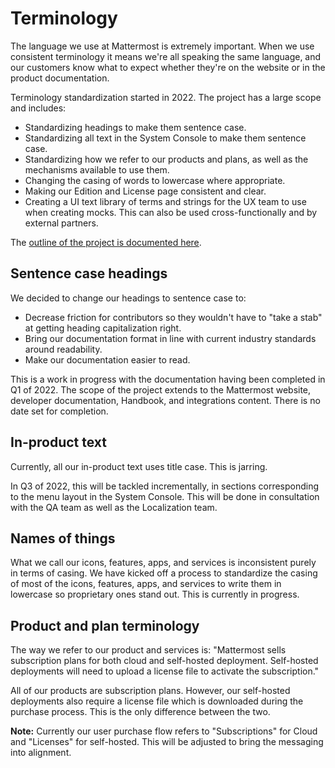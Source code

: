 # Terminology

The language we use at Mattermost is extremely important. When we use consistent terminology it means we're all speaking the same language, and our customers know what to expect whether they're on the website or in the product documentation.

Terminology standardization started in 2022. The project has a large scope and includes:

- Standardizing headings to make them sentence case.
- Standardizing all text in the System Console to make them sentence case.
- Standardizing how we refer to our products and plans, as well as the mechanisms available to use them.
- Changing the casing of words to lowercase where appropriate.
- Making our Edition and License page consistent and clear.
- Creating a UI text library of terms and strings for the UX team to use when creating mocks. This can also be used cross-functionally and by external partners.

The [outline of the project is documented here](https://docs.google.com/document/d/1ImzS3UhCkFzMF2-6FNByw9W2r8Gvx1sudBA0FjazVH0/edit#heading=h.crjl4fz9pz1n).

## Sentence case headings

We decided to change our headings to sentence case to:

* Decrease friction for contributors so they wouldn't have to "take a stab" at getting heading capitalization right.
* Bring our documentation format in line with current industry standards around readability.
* Make our documentation easier to read.

This is a work in progress with the documentation having been completed in Q1 of 2022. The scope of the project extends to the Mattermost website, developer documentation, Handbook, and integrations content. There is no date set for completion.

## In-product text

Currently, all our in-product text uses title case. This is jarring.

In Q3 of 2022, this will be tackled incrementally, in sections corresponding to the menu layout in the System Console. This will be done in consultation with the QA team as well as the Localization team.

## Names of things

What we call our icons, features, apps, and services is inconsistent purely in terms of casing. We have kicked off a process to standardize the casing of most of the icons, features, apps, and services to write them in lowercase so proprietary ones stand out. This is currently in progress.

## Product and plan terminology

The way we refer to our product and services is: "Mattermost sells subscription plans for both cloud and self-hosted deployment. Self-hosted deployments will need to upload a license file to activate the subscription."

All of our products are subscription plans. However, our self-hosted deployments also require a license file which is downloaded during the purchase process. This is the only difference between the two.

**Note:** Currently our user purchase flow refers to "Subscriptions" for Cloud and "Licenses" for self-hosted. This will be adjusted to bring the messaging into alignment.
